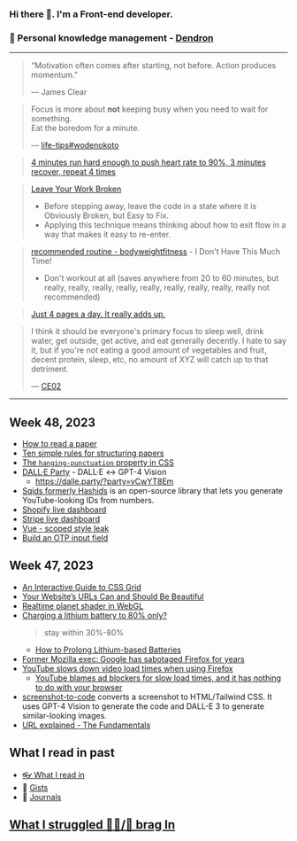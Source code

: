 ### Hi there 👋. I'm a Front-end developer.
### 🌱 Personal knowledge management - [Dendron](https://luke-snaw.github.io/)

---

> “Motivation often comes after starting, not before. Action produces momentum.”
>
> — James Clear

> Focus is more about **not** keeping busy when you need to wait for something.  
> Eat the boredom for a minute.
>
> — [life-tips#wodenokoto](https://luke-snaw.github.io/notes/ettkt3iClONnxpbGwBVLl/#wodenokoto)

> [4 minutes run hard enough to push heart rate to 90%, 3 minutes recover, repeat 4 times](https://news.ycombinator.com/item?id=34213181)

> [Leave Your Work Broken](https://census.dev/blog/an-on-ramp-to-flow)
>
> - Before stepping away, leave the code in a state where it is Obviously Broken, but Easy to Fix.
> - Applying this technique means thinking about how to exit flow in a way that makes it easy to re-enter.

> [recommended routine - bodyweightfitness](https://www.reddit.com/r/bodyweightfitness/wiki/kb/recommended_routine/) - I Don't Have This Much Time!
>
> - Don't workout at all (saves anywhere from 20 to 60 minutes, but really, really, really, really, really, really, really, really, really not recommended)

> [Just 4 pages a day. It really adds up.](https://news.ycombinator.com/item?id=34779980)

> I think it should be everyone's primary focus to sleep well, drink water, get outside, get active, and eat generally decently. I hate to say it, but if you're not eating a good amount of vegetables and fruit, decent protein, sleep, etc, no amount of XYZ will catch up to that detriment.
>
> — [CE02](https://news.ycombinator.com/item?id=35056071)

---

## Week 48, 2023

- [How to read a paper](https://dl.acm.org/doi/10.1145/1273445.1273458)
- [Ten simple rules for structuring papers](https://www.biorxiv.org/content/10.1101/088278v5.full.pdf)
- [The `hanging-punctuation` property in CSS](https://chriscoyier.net/2023/11/27/the-hanging-punctuation-property-in-css/)
- [DALL·E Party](https://dalle.party/) - DALL·E ↔ GPT-4 Vision
  - https://dalle.party/?party=vCwYT8Em
- [Sqids formerly Hashids](https://sqids.org/) is an open-source library that lets you generate YouTube-looking IDs from numbers.
- [Shopify live dashboard](https://bfcm.shopify.com)
- [Stripe live dashboard](https://bfcm.stripe.dev)
- [Vue - scoped style leak](https://github.com/vuejs/vue-loader/issues/957#issuecomment-329947476)
- [Build an OTP input field](https://phuoc.ng/collection/html-dom/build-an-otp-input-field/)

## Week 47, 2023

- [An Interactive Guide to CSS Grid](https://www.joshwcomeau.com/css/interactive-guide-to-grid/)
- [Your Website’s URLs Can and Should Be Beautiful](https://opuszine.us/posts/your-websites-urls-can-should-be-beautiful)
- [Realtime planet shader in WebGL](https://github.com/jsulpis/realtime-planet-shader)
- [Charging a lithium battery to 80% only?](https://electronics.stackexchange.com/a/623375)
  > stay within 30%-80%
  - [How to Prolong Lithium-based Batteries](https://batteryuniversity.com/article/bu-808-how-to-prolong-lithium-based-batteries)
- [Former Mozilla exec: Google has sabotaged Firefox for years](https://www.zdnet.com/article/former-mozilla-exec-google-has-sabotaged-firefox-for-years/)
- [YouTube slows down video load times when using Firefox](https://old.reddit.com/r/youtube/comments/17z8hsz/youtube_has_started_to_artificially_slow_down/)
  - [YouTube blames ad blockers for slow load times, and it has nothing to do with your browser](https://www.androidauthority.com/youtube-blames-ad-blockers-slow-load-times-3387523/)
- [screenshot-to-code](https://github.com/abi/screenshot-to-code) converts a screenshot to HTML/Tailwind CSS. It uses GPT-4 Vision to generate the code and DALL-E 3 to generate similar-looking images.
- [URL explained - The Fundamentals](https://ittavern.com/url-explained-the-fundamentals/)

## What I read in past

- [👓 What I read in](https://luke-snaw.github.io/notes/t9eilmx27nd8ytoelbm5v10/)
- 📝 [Gists](https://gist.github.com/Luke-SNAW)
- 📜 [Journals](https://luke-snaw.github.io/Luke-SNAW__netlify-CMS.github.io/)

## [What I struggled 🧗‍♂️/📣 brag In](https://luke-snaw.github.io/notes/6645fjtiqxtko03nuccgjj2/)
<!--
**Luke-SNAW/Luke-SNAW** is a ✨ _special_ ✨ repository because its `README.md` (this file) appears on your GitHub profile.

Here are some ideas to get you started:

- 🔭 I’m currently working on ...
- 🌱 I’m currently learning ...
- 👯 I’m looking to collaborate on ...
- 🤔 I’m looking for help with ...
- 💬 Ask me about ...
- 📫 How to reach me: ...
- 😄 Pronouns: ...
- ⚡ Fun fact: ...
-->
